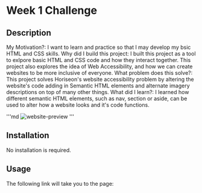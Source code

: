 # Week 1 Challenge

## Description
My Motivation?: I want to learn and practice so that I may develop my bsic HTML and CSS skills.
Why did I build this project: I built this project as a tool to exlpore basic HTML and CSS code and how they interact together. This project also explores the idea of Web Accessibility, and how we can create websites to be more inclusive of everyone.
What problem does this solve?: This project solves Horiseon's website accessibility problem by altering the website's code adding in Semantic HTML elements and alternate imagery descriptions on top of many other things.
What did I learn?: I learned how different semantic HTML elements, such as nav, section or aside, can be used to alter how a website looks and it's code functions.

'''md
![website-preview](C:\Users\thebo\bootcamp\week-1-challenge\Assets\Horiseon-Home-Page.png)
'''


## Installation 
No installation is required.

## Usage
The following link will take you to the page: